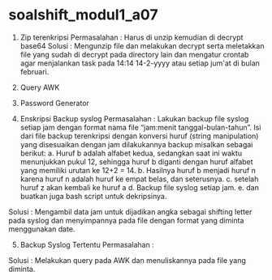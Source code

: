 # soalshift_modul1_a07

1. Zip terenkripsi
   Permasalahan : Harus di unzip kemudian di decrypt base64
   Solusi : Mengunzip file dan melakukan decrypt serta meletakkan file yang sudah di decrypt pada directory lain dan mengatur crontab agar menjalankan task pada 14:14 14-2-yyyy atau setiap jum'at di bulan februari.
   
2. Query AWK

3. Password Generator

4. Enskripsi Backup syslog
Permasalahan :
Lakukan backup file syslog setiap jam dengan format nama file “jam:menit tanggal-bulan-tahun”. Isi dari file backup terenkripsi dengan konversi huruf (string manipulation) yang disesuaikan dengan jam dilakukannya backup misalkan sebagai 	berikut:
        a. Huruf b adalah alfabet kedua, sedangkan saat ini waktu menunjukkan pukul 12, sehingga huruf b diganti dengan huruf alfabet yang memiliki urutan ke 12+2 = 14.
        b. Hasilnya huruf b menjadi huruf n karena huruf n adalah huruf ke empat belas, dan seterusnya. 
        c. setelah huruf z akan kembali ke huruf a
        d. Backup file syslog setiap jam.
        e. dan buatkan juga bash script untuk dekripsinya.

Solusi :
Mengambil data jam untuk dijadikan angka sebagai shifting letter pada syslog dan menyimpannya pada file dengan format yang diminta menggunakan date.

5. Backup Syslog Tertentu
Permasalahan :

Solusi : Melakukan query pada AWK dan menuliskannya pada file yang diminta.
